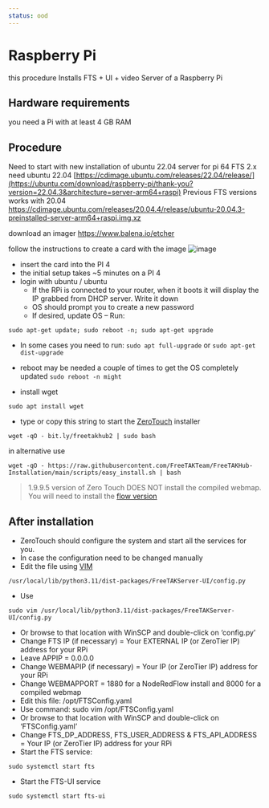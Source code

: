 ```yaml
---
status: ood
---
```


# Raspberry Pi

this procedure Installs FTS + UI + video Server of a Raspberry Pi

## Hardware requirements
you need a Pi with at least 4 GB RAM

## Procedure
Need to start with new installation of ubuntu 22.04 server for pi 64 FTS 2.x need ubuntu 22.04
[https://cdimage.ubuntu.com/releases/22.04/release/](https://ubuntu.com/download/raspberry-pi/thank-you?version=22.04.3&architecture=server-arm64+raspi)
Previous FTS versions works with 20.04
https://cdimage.ubuntu.com/releases/20.04.4/release/ubuntu-20.04.3-preinstalled-server-arm64+raspi.img.xz


download an imager
<https://www.balena.io/etcher>

follow the instructions to create a card with the image
![image](https://github.com/FreeTAKTeam/FreeTAKServer-User-Docs/assets/60719165/cdfbab6a-783f-4107-9d3c-ea8c1197500a)

 * insert the card into the PI 4
 * the initial setup takes ~5 minutes on a PI 4
 * login with ubuntu / ubuntu
   * If the RPi is connected to your router,
     when it boots it will display the IP grabbed from DHCP server.
     Write it down
   * OS should prompt you to create a new password
   * If desired, update OS – Run: 
```
sudo apt-get update; sudo reboot -n; sudo apt-get upgrade
```
 * In some cases you need to run: ```sudo apt full-upgrade``` or ```sudo apt-get dist-upgrade```
 * reboot may be needed a couple of times to get the OS completely updated
```sudo reboot -n might```

 * install wget
```
sudo apt install wget
```
 * type or copy this string to start the [ZeroTouch](../../Installation/Ansible/ZeroTouchInstall.md) installer
```
wget -qO - bit.ly/freetakhub2 | sudo bash
```
in alternative use

```
wget -qO - https://raw.githubusercontent.com/FreeTAKTeam/FreeTAKHub-Installation/main/scripts/easy_install.sh | bash
```
> 1.9.9.5 version of Zero Touch DOES NOT install the compiled webmap.
> You will need to install the [flow version](../../FreeTAKHub/WebMap/Installation.md)

## After installation
 * ZeroTouch should configure the system and start all the services for you. 
 * In case the configuration need to be changed manually 
 * Edit the file using [VIM](../../administration/usingConsole.md) 
 
 ```
 /usr/local/lib/python3.11/dist-packages/FreeTAKServer-UI/config.py
 ``` 
 * Use  
```
sudo vim /usr/local/lib/python3.11/dist-packages/FreeTAKServer-UI/config.py
```
 
 * Or browse to that location with WinSCP and double-click on ‘config.py’
 * Change FTS IP (if necessary) = Your EXTERNAL IP (or ZeroTier IP) address for your RPi
 * Leave APPIP = 0.0.0.0 
 *  Change WEBMAPIP (if necessary) = Your IP (or ZeroTier IP) address for your RPi
 *  Change WEBMAPPORT = 1880 for a NodeRedFlow install and 8000 for a compiled webmap
 * Edit this file: /opt/FTSConfig.yaml
 *  Use command: sudo vim /opt/FTSConfig.yaml
*  Or browse to that location with WinSCP and double-click on ‘FTSConfig.yaml’
* Change FTS_DP_ADDRESS, FTS_USER_ADDRESS & FTS_API_ADDRESS = Your IP (or ZeroTier IP) address for your RPi
* Start the FTS service:

```sudo systemctl start fts ```

* Start the FTS-UI service

```sudo systemctl start fts-ui```
